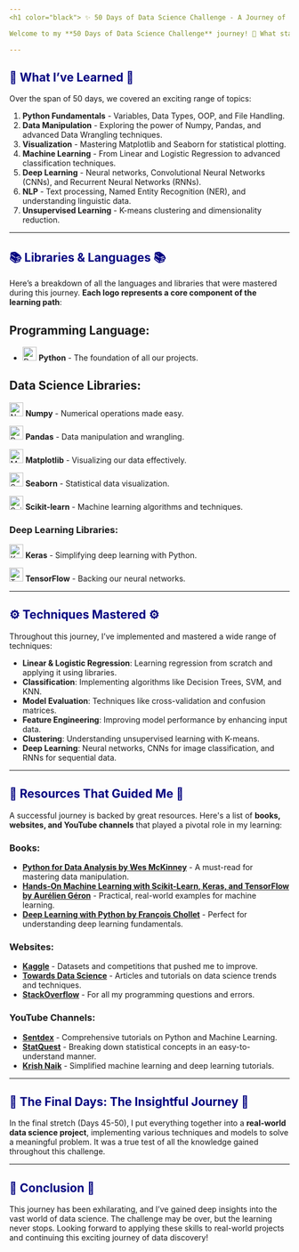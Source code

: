 ```yaml
---
<h1 color="black"> ️✨ 50 Days of Data Science Challenge - A Journey of Mastery ✨ </h1></font>

Welcome to my **50 Days of Data Science Challenge** journey! 🚀 What started as a quest to understand the fundamentals of data science, machine learning, and deep learning, has now turned into a comprehensive exploration of cutting-edge techniques, tools, and technologies. Below is a breakdown of what was learned, libraries explored, techniques mastered, and resources that made this journey possible.

---
```


## <span style="color: navy;">🌟 What I’ve Learned 🌟</span>

Over the span of 50 days, we covered an exciting range of topics:

1. **Python Fundamentals** - Variables, Data Types, OOP, and File Handling.
2. **Data Manipulation** - Exploring the power of Numpy, Pandas, and advanced Data Wrangling techniques.
3. **Visualization** - Mastering Matplotlib and Seaborn for statistical plotting.
4. **Machine Learning** - From Linear and Logistic Regression to advanced classification techniques.
5. **Deep Learning** - Neural networks, Convolutional Neural Networks (CNNs), and Recurrent Neural Networks (RNNs).
6. **NLP** - Text processing, Named Entity Recognition (NER), and understanding linguistic data.
7. **Unsupervised Learning** - K-means clustering and dimensionality reduction.

---

## <span style="color: navy;">📚 Libraries & Languages 📚</span>

Here’s a breakdown of all the languages and libraries that were mastered during this journey. **Each logo represents a core component of the learning path**:

## **Programming Language:**
- <img src="https://upload.wikimedia.org/wikipedia/commons/c/c3/Python-logo-notext.svg" alt="Python" height="25px"> **Python** - The foundation of all our projects.

## **Data Science Libraries:**
<img src="https://upload.wikimedia.org/wikipedia/commons/3/31/NumPy_logo_2020.svg" alt="Numpy" height="25px"> **Numpy** - Numerical operations made easy.

<img src="https://upload.wikimedia.org/wikipedia/commons/e/ed/Pandas_logo.svg" alt="Pandas" height="25px"> **Pandas** - Data manipulation and wrangling.

<img src="https://upload.wikimedia.org/wikipedia/commons/8/84/Matplotlib_icon.svg" alt="Matplotlib" height="25px"> **Matplotlib** - Visualizing our data effectively.

<img src="https://seaborn.pydata.org/_static/logo-wide-lightbg.svg" alt="Seaborn" height="25px"> **Seaborn** - Statistical data visualization.

<img src="https://upload.wikimedia.org/wikipedia/commons/0/05/Scikit_learn_logo_small.svg" alt="Scikit-learn" height="25px"> **Scikit-learn** - Machine learning algorithms and techniques.

### **Deep Learning Libraries:**
<img src="https://upload.wikimedia.org/wikipedia/commons/a/ae/Keras_logo.svg" alt="Keras" height="25px"> **Keras** - Simplifying deep learning with Python.

<img src="https://upload.wikimedia.org/wikipedia/commons/2/2d/Tensorflow_logo.svg" alt="TensorFlow" height="25px"> **TensorFlow** - Backing our neural networks.

---

## <span style="color: navy;">⚙️ Techniques Mastered ⚙️</span>

Throughout this journey, I’ve implemented and mastered a wide range of techniques:

- **Linear & Logistic Regression**: Learning regression from scratch and applying it using libraries.
- **Classification**: Implementing algorithms like Decision Trees, SVM, and KNN.
- **Model Evaluation**: Techniques like cross-validation and confusion matrices.
- **Feature Engineering**: Improving model performance by enhancing input data.
- **Clustering**: Understanding unsupervised learning with K-means.
- **Deep Learning**: Neural networks, CNNs for image classification, and RNNs for sequential data.

---

## <span style="color: navy;">📖 Resources That Guided Me 📖</span>

A successful journey is backed by great resources. Here's a list of **books, websites, and YouTube channels** that played a pivotal role in my learning:

### Books:
- **[Python for Data Analysis by Wes McKinney](https://www.oreilly.com/library/view/python-for-data/9781491957653/)** - A must-read for mastering data manipulation.
- **[Hands-On Machine Learning with Scikit-Learn, Keras, and TensorFlow by Aurélien Géron](https://www.oreilly.com/library/view/hands-on-machine-learning/9781492032632/)** - Practical, real-world examples for machine learning.
- **[Deep Learning with Python by François Chollet](https://www.manning.com/books/deep-learning-with-python)** - Perfect for understanding deep learning fundamentals.

### Websites:
- **[Kaggle](https://www.kaggle.com/)** - Datasets and competitions that pushed me to improve.
- **[Towards Data Science](https://towardsdatascience.com/)** - Articles and tutorials on data science trends and techniques.
- **[StackOverflow](https://stackoverflow.com/)** - For all my programming questions and errors.

### YouTube Channels:
- **[Sentdex](https://www.youtube.com/user/sentdex)** - Comprehensive tutorials on Python and Machine Learning.
- **[StatQuest](https://www.youtube.com/user/joshstarmer)** - Breaking down statistical concepts in an easy-to-understand manner.
- **[Krish Naik](https://www.youtube.com/channel/UCNU_lfiiWBdtULKOw6X0Dig)** - Simplified machine learning and deep learning tutorials.

---

## <span style="color: navy;">🎉 The Final Days: The Insightful Journey 🎉</span>

In the final stretch (Days 45-50), I put everything together into a **real-world data science project**, implementing various techniques and models to solve a meaningful problem. It was a true test of all the knowledge gained throughout this challenge.

---

## <span style="color: navy;">🚀 Conclusion 🚀</span>

This journey has been exhilarating, and I’ve gained deep insights into the vast world of data science. The challenge may be over, but the learning never stops. Looking forward to applying these skills to real-world projects and continuing this exciting journey of data discovery!
